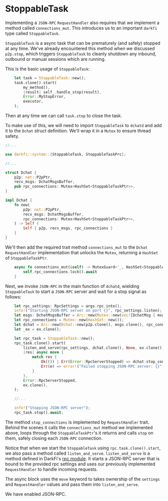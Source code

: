 # StoppableTask

Implementing a `JSON-RPC` `RequestHandler` also requires that we implement
a method called `connections_mut`. This introduces us to an important
`darkfi` type called `StoppableTask`.

`StoppableTask` is a async task that can be prematurely (and safely)
stopped at any time. We've already encountered this method when we
discussed `p2p.stop`, which triggers `StoppableTask` to cleanly shutdown
any inbound, outbound or manual sessions which are running.

This is the basic usage of `StoppableTask`:

```rust
    let task = StoppableTask::new();
    task.clone().start(
        my_method(),
        |result| self_.handle_stop(result),
        Error::MyStopError,
        executor,
    );
```

Then at any time we can call `task.stop` to close the task.

To make use of this, we will need to import `StoppableTask` to `dchatd`
and add it to the `Dchat` struct definition. We'll wrap it in a `Mutex`
to ensure thread safety.

```rust
//...

use darkfi::system::{StoppableTask, StoppableTaskPrc};

//...

struct Dchat {
    p2p: net::P2pPtr,
    recv_msgs: DchatMsgsBuffer,
    pub rpc_connections: Mutex<HashSet<StoppableTaskPtr>>,
}

impl Dchat {
    fn new(
        p2p: net::P2pPtr,
        recv_msgs: DchatMsgsBuffer,
        rpc_connections: Mutex<HashSet<StoppableTaskPtr>>,
    ) -> Self {
        Self { p2p, recv_msgs, rpc_connections }
    }
}

```

We'll then add the required trait method `connections_mut` to the `Dchat`
`RequestHandler` implementation that unlocks the `Mutex`, returning a
`HashSet` of `StoppableTaskPtr`.

```rust
    async fn connections_mut(&self) -> MutexGuard<'_, HashSet<StoppableTaskPtr>> {
        self.rpc_connections.lock().await
    }
```

Next, we invoke `JSON-RPC` in the main function of `dchatd`, wielding
`StoppableTask` to start a `JSON-RPC` server and wait for a stop signal as follows:

```rust
    let rpc_settings: RpcSettings = args.rpc.into();
    info!("Starting JSON-RPC server on port {}", rpc_settings.listen);
    let msgs: DchatMsgsBuffer = Arc::new(Mutex::new(vec![DchatMsg { msg: String::new() }]));
    let rpc_connections = Mutex::new(HashSet::new());
    let dchat = Arc::new(Dchat::new(p2p.clone(), msgs.clone(), rpc_connections));
    let _ex = ex.clone();

    let rpc_task = StoppableTask::new();
    rpc_task.clone().start(
        listen_and_serve(rpc_settings, dchat.clone(), None, ex.clone()),
        |res| async move {
            match res {
                Ok(()) | Err(Error::RpcServerStopped) => dchat.stop_connections().await,
                Err(e) => error!("Failed stopping JSON-RPC server: {}", e),
            }
        },
        Error::RpcServerStopped,
        ex.clone(),
    );

    //...

    info!("Stopping JSON-RPC server");
    rpc_task.stop().await;
```

The method `stop_connections` is implemented by `RequestHandler`
trait. Behind the scenes it calls the `connections_mut` method we
implemented above, loops through the `StoppableTaskPtr`'s it returns
and calls `stop` on them, safely closing each `JSON-RPC` connection.

Notice that when we start the `StoppableTask` using
`rpc.task.clone().start`, we also pass a method called `listen_and_serve`.
`listen_and_serve` is a method defined in DarkFi's [rpc
module](https://codeberg.org/darkrenaissance/darkfi/src/branch/master/src/rpc/server.rs).
It starts a JSON-RPC server that is bound to the provided rpc settings
and uses our previously implemented `RequestHandler` to handle incoming
requests.

The async block uses the `move` keyword to takes ownership of
the `settings` and `RequestHandler` values and pass them into
`listen_and_serve`.

We have enabled JSON-RPC.
